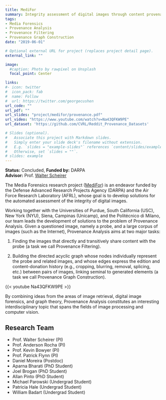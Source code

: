 ```yaml
---
title: MediFor
summary: Integrity assessment of digital images through content provenance analysis.
tags:
- Media Forensics
- Provenance Analysis
- Provenance Filtering
- Provenance Graph Construction
date: "2019-06-01"

# Optional external URL for project (replaces project detail page).
external_link: ""

image:
  #caption: Photo by rawpixel on Unsplash
  focal_point: Center

links:
#- icon: twitter
#  icon_pack: fab
#  name: Follow
#  url: https://twitter.com/georgecushen
url_code: ""
url_pdf: ""
url_slides: "project/medifor/provenance.pdf"
url_video: "https://www.youtube.com/watch?v=Na43QFKW9PE"
url_dataset: 'https://github.com/CVRL/Reddit_Provenance_Datasets'

# Slides (optional).
#   Associate this project with Markdown slides.
#   Simply enter your slide deck's filename without extension.
#   E.g. `slides = "example-slides"` references `content/slides/example-slides.md`.
#   Otherwise, set `slides = ""`.
# slides: example
---
```

**Status:** Concluded, **Funded by:** DARPA   
**Advisor:** Prof. [Walter Scheirer](https://www.wjscheirer.com/)

The Media Forensics research project ([MediFor](https://www.darpa.mil/program/media-forensics)) is an endeavor funded by the Defense Advanced Research Projects Agency (DARPA) and the Air Force Research Laboratory (AFRL), whose goal is to develop solutions for the automated assessment of the integrity of digital images.

Working together with the Universities of Purdue, South California (USC), New York (NYU), Siena, Campinas (Unicamp), and the Politécnico di Milano, our team leads the development of solutions to the problem of Provenance Analysis. Given a questioned image, namely a probe, and a large corpus of images (such as the Internet), Provenance Analysis aims at two major tasks:

1. Finding the images that directly and transitively share content with the probe (a task we call Provenance Filtering).

2. Building the directed acyclic graph whose nodes individually represent the probe and related images, and whose edges express the edition and content-donation history (e.g., cropping, blurring, removal, splicing, etc.) between pairs of images, linking seminal to generated elements (a task we call Provenance Graph Construction).

{{< youtube Na43QFKW9PE >}}
&NewLine;

By combining ideas from the areas of image retrieval, digital image forensics, and graph theory, Provenance Analysis constitutes an interesting interdisciplinary topic that spans the fields of image processing and computer vision.


## Research Team
- Prof. Walter Scheirer (PI)
- Prof. Anderson Rocha (PI)
- Prof. Kevin Bowyer (PI)
- Prof. Patrick Flynn (PI)
- Daniel Moreira (Postdoc)
- Aparna Bharati (PhD Student)
- Joel Brogan (PhD Student)
- Allan Pinto (PhD Student)
- Michael Parowski (Undergrad Student)
- Patricia Hale (Undergrad Student)
- William Badart (Undergrad Student)
